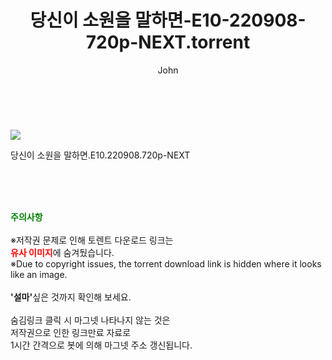 ﻿---
layout: post
title:  "당신이 소원을 말하면-E10-220908-720p-NEXT.torrent"
author: John
categories: [ 드라마 ]
tags: [  ]
image: https://torrentrj52.com/uploadfile/full/6c615e2c2459f07e66eb154498d5da0201b6a869.jpg 
description: "당신이 소원을 말하면-E10-220908-720p-NEXT torrent 정보 공유"
toc: true
toc_sticky: true
---

<br>
<p><img src="https://torrentrj52.com/uploadfile/full/6c615e2c2459f07e66eb154498d5da0201b6a869.jpg"/></p>
 당신이 소원을 말하면.E10.220908.720p-NEXT  
    
<br><br><br>
<p data-ke-size="size16"><b><span style="color: green;">주의사항</span></b><br /><br />※저작권 문제로 인해 토렌트 다운로드 링크는<br /><b><span style="color: red;">유사 이미지</span></b>에 숨겨뒀습니다.<br />※Due to copyright issues, the torrent download link is hidden where it looks like an image.<br /><br /><b>'설마'</b>싶은 것까지 확인해 보세요.<br /><br />숨김링크 클릭 시 마그넷 나타나지 않는 것은<br />저작권으로 인한 링크만료 자료로<br />1시간 간격으로 봇에 의해 마그넷 주소 갱신됩니다.</p>
